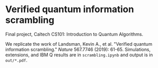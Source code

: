 # Verified quantum information scrambling

Final project, Caltech CS101: Introduction to Quantum Algorithms.

We replicate the work of Landsman, Kevin A., et al. "Verified quantum information scrambling." _Nature_ 567.7746 (2019): 61-65.
Simulations, extensions, and IBM Q results are in `scrambling.ipynb` and output is in `out/*.pdf`.